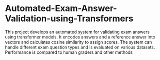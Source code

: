 # Automated-Exam-Answer-Validation-using-Transformers
This project develops an automated system for validating exam answers using transformer models. It encodes answers and a reference answer into vectors and calculates cosine similarity to assign scores. The system can handle different exam question types and is evaluated on various datasets. Performance is compared to human graders and other methods
